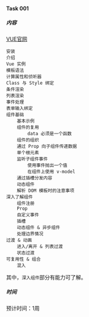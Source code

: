 #### Task 001

##### 内容

[VUE官网](https://cn.vuejs.org/v2/guide/)

```
安装
介绍
Vue 实例
模板语法
计算属性和侦听器
Class 与 Style 绑定
条件渲染
列表渲染
事件处理
表单输入绑定
组件基础
    基本示例
    组件的复用
        data 必须是一个函数
    组件的组织
    通过 Prop 向子组件传递数据
    单个根元素
    监听子组件事件
        使用事件抛出一个值
        在组件上使用 v-model
    通过插槽分发内容
    动态组件
    解析 DOM 模板时的注意事项
深入了解组件
    组件注册
    Prop
    自定义事件
    插槽
    动态组件 & 异步组件
    处理边界情况
过渡 & 动画
    进入/离开 & 列表过渡
    状态过渡
可复用性 & 组合
    混入
```

其中，`深入组件`部分有能力可了解。

##### 时间

预计时间：1周